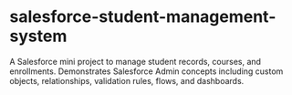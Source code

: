 # salesforce-student-management-system
A Salesforce mini project to manage student records, courses, and enrollments. Demonstrates Salesforce Admin concepts including custom objects, relationships, validation rules, flows, and dashboards.

